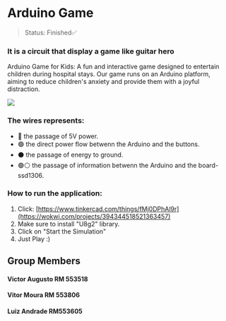 # Arduino Game
>Status: Finished✅

### It is a circuit that display a game like guitar hero



<p>Arduino Game for Kids: A fun and interactive game designed to entertain children during hospital stays. Our game runs on an Arduino platform, aiming to reduce children's anxiety and provide them with a joyful distraction.</p>
<img src="https://github.com/Victor-Otsuga/Sprint3-Edge/assets/105857027/be77b8e3-dbcb-4108-8715-bfaa9929b236"/>



### The wires represents:
+ 🔴 the passage of 5V power.
+ 🟢 the direct power flow betwenn the Arduino and the buttons.
+ ⚫ the passage of energy to ground.
+ 🟣⚪ the passage of information betwenn the Arduino and the board-ssd1306.

### How to run the application:
1) Click: [https://www.tinkercad.com/things/fMj0DPhAl9r](https://wokwi.com/projects/394344518521363457)
2) Make sure to install "U8g2" library.
3) Click on "Start the Simulation"
4) Just Play :)

## Group Members
#### Victor Augusto   RM 553518
#### Vitor Moura      RM 553806
#### Luiz Andrade     RM553605
